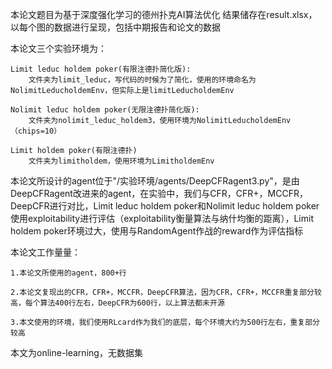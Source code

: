 本论文题目为基于深度强化学习的德州扑克AI算法优化
结果储存在result.xlsx，以每个图的数据进行呈现，包括中期报告和论文的数据

本论文三个实验环境为：

    Limit leduc holdem poker(有限注德扑简化版):
        文件夹为limit_leduc，写代码的时候为了简化，使用的环境命名为NolimitLeducholdemEnv，但实际上是limitLeducholdemEnv

    Nolimit leduc holdem poker(无限注德扑简化版):
        文件夹为nolimit_leduc_holdem3，使用环境为NolimitLeducholdemEnv（chips=10）
        
    Limit holdem poker(有限注德扑)
        文件夹为limitholdem，使用环境为LimitholdemEnv

本论文所设计的agent位于"/实验环境/agents/DeepCFRagent3.py"，是由DeepCFRagent改进来的agent，在实验中，我们与CFR，CFR+，MCCFR，DeepCFR进行对比，Limit leduc holdem poker和Nolimit leduc holdem poker使用exploitability进行评估（exploitability衡量算法与纳什均衡的距离），Limit holdem poker环境过大，使用与RandomAgent作战的reward作为评估指标

本论文工作量量：

    1.本论文所使用的agent，800+行

    2.本论文复现出的CFR，CFR+，MCCFR，DeepCFR算法，因为CFR，CFR+，MCCFR重复部分较高，每个算法400行左右，DeepCFR为600行，以上算法都未开源
    
    3.本文使用的环境，我们使用RLcard作为我们的底层，每个环境大约为500行左右，重复部分较高

本文为online-learning，无数据集
